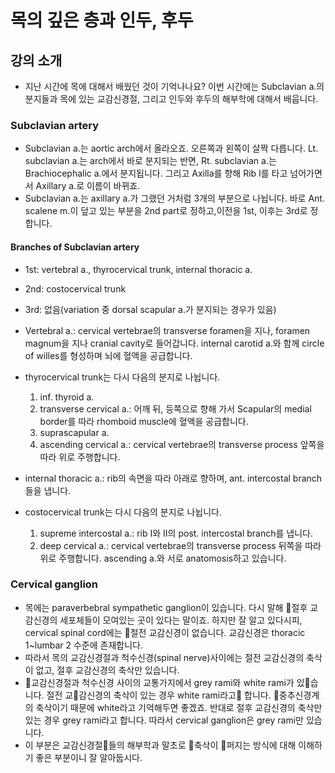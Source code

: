 # 목의 깊은 층과 인두, 후두

## 강의 소개

* 지난 시간에 목에 대해서 배웠던 것이 기억나나요? 이번 시간에는 Subclavian a.의 분지들과 목에 있는 교감신경절, 그리고 인두와 후두의 해부학에 대해서 배웁니다.

### Subclavian artery

* Subclavian a.는 aortic arch에서 올라오죠. 오른쪽과 왼쪽이 살짝 다릅니다. Lt. subclavian a.는 arch에서 바로 분지되는 반면, Rt. subclavian a.는 Brachiocephalic a.에서 분지됩니다. 그리고 Axilla를 향해 Rib I를 타고 넘어가면서 Axillary a.로 이름이 바뀌죠.
* Subclavian a.는 axillary a.가 그랬던 거처럼 3개의 부분으로 나뉩니다. 바로 Ant. scalene m.이 덮고 있는 부분을 2nd part로 정하고,이전을 1st, 이후는 3rd로 정합니다.

#### Branches of Subclavian artery

* 1st: vertebral a., thyrocervical trunk, internal thoracic a.
* 2nd: costocervical trunk
* 3rd: 없음(variation 중 dorsal scapular a.가 분지되는 경우가 있음)

* Vertebral a.: cervical vertebrae의 transverse foramen을 지나, foramen magnum을 지나 cranial cavity로 들어갑니다. internal carotid a.와 함께 circle of willes를 형성하며 뇌에 혈액을 공급합니다.
* thyrocervical trunk는 다시 다음의 분지로 나뉩니다.
    1. inf. thyroid a.
    1. transverse cervical a.: 어깨 뒤, 등쪽으로 향해 가서 Scapular의 medial border를 따라 rhomboid muscle에 혈액을 공급합니다.
    1. suprascapular a.
    1. ascending cervical a.: cervical vertebrae의 transverse process 앞쪽을 따라 위로 주행합니다.
* internal thoracic a.: rib의 속면을 따라 아래로 향하며, ant. intercostal branch들을 냅니다.
* costocervical trunk는 다시 다음의 분지로 나뉩니다.
    1. supreme intercostal a.: rib I와 II의 post. intercostal branch를 냅니다.
    1. deep cervical a.: cervical vertebrae의 transverse process 뒤쪽을 따라 위로 주행합니다. ascending a.와 서로 anatomosis하고 있습니다.

### Cervical ganglion

* 목에는 paraverbebral sympathetic ganglion이 있습니다. 다시 말해 절후 교감신경의 세포체들이 모여있는 곳이 있다는 말이죠. 하지만 잘 알고 있다시피, cervical spinal cord에는 절전 교감신경이 없습니다. 교감신경은 thoracic 1~lumbar 2 수준에 존재합니다.
* 따라서 목의 교감신경절과 척수신경(spinal nerve)사이에는 절전 교감신경의 축삭이 없고, 절후 교감신경의 축삭만 있습니다.
* 교감신경절과 척수신경 사이의 교통가지에서 grey rami와 white rami가 있습니다. 절전 교감신경의 축삭이 있는 경우 white rami라고 합니다. 중추신경계의 축삭이기 때문에 white라고 기억해두면 좋겠죠. 반대로 절후 교감신경의 축삭만 있는 경우 grey rami라고 합니다. 따라서 cervical ganglion은 grey rami만 있습니다.
* 이 부분은 교감신경절들의 해부학과 말초로 축삭이 퍼지는 방식에 대해 이해하기 좋은 부분이니 잘 알아둡시다.


